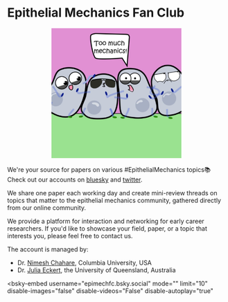 <head>
<!-- Google Tag Manager -->
<script>(function(w,d,s,l,i){w[l]=w[l]||[];w[l].push({'gtm.start':
new Date().getTime(),event:'gtm.js'});var f=d.getElementsByTagName(s)[0],
j=d.createElement(s),dl=l!='dataLayer'?'&l='+l:'';j.async=true;j.src=
'https://www.googletagmanager.com/gtm.js?id='+i+dl;f.parentNode.insertBefore(j,f);
})(window,document,'script','dataLayer','GTM-KB7SVRH3');</script>
<!-- End Google Tag Manager -->
</head>

# Epithelial Mechanics Fan Club

<div style="text-align: center;">
    <img src="epimechfc.jpg" alt="Description" height="300">
</div>

We're your source for papers on various #EpithelialMechanics topics📚
Check out our accounts on [bluesky](https://bsky.app/profile/epimechfc.bsky.social) and [twitter](https://x.com/EpiMechFC).

We share one paper each working day and create mini-review threads on topics that matter to the epithelial mechanics community, gathered directly from our online community.

We provide a platform for interaction and networking for early career researchers. If you'd like to showcase your field, paper, or a topic that interests you, please feel free to contact us.

The account is managed by:
- Dr. [Nimesh Chahare](https://bsky.app/profile/onenimesa.bsky.social), Columbia University, USA
- Dr. [Julia Eckert](https://bsky.app/profile/juliaeckert.bsky.social), the University of Queensland, Australia

<!-- Google Tag Manager (noscript) -->
<noscript><iframe src="https://www.googletagmanager.com/ns.html?id=GTM-KB7SVRH3"
height="0" width="0" style="display:none;visibility:hidden"></iframe></noscript>
<!-- End Google Tag Manager (noscript) -->


<script type="module" src="https://cdn.jsdelivr.net/npm/bsky-embed/dist/bsky-embed.es.js" async></script>
 <bsky-embed
   username="epimechfc.bsky.social"
   mode=""
   limit="10"
   disable-images="false"
   disable-videos="False"
   disable-autoplay="true"
 >
 </bsky-embed>
